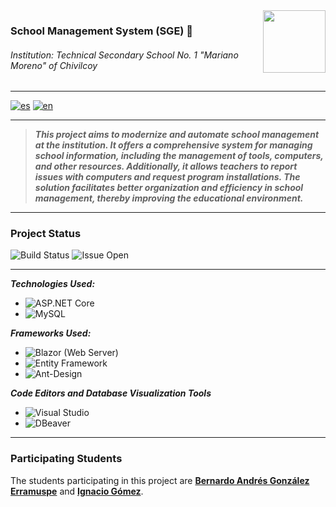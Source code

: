 <img align="right" width="100" height="100" src="https://i.imgur.com/3Rpkk1F.jpeg">

### School Management System (SGE) 🏫
###### Institution: Technical Secondary School No. 1 "Mariano Moreno" of Chivilcoy

---

[![es](https://img.shields.io/badge/lang-es-red)](README.md)
[![en](https://img.shields.io/badge/lang-en-red.svg)](README-en.md)

---

> ***This project aims to modernize and automate school management at the institution. It offers a comprehensive system for managing school information, including the management of tools, computers, and other resources. Additionally, it allows teachers to report issues with computers and request program installations. The solution facilitates better organization and efficiency in school management, thereby improving the educational environment.***

---

### Project Status
![Build Status](https://github.com/EEST1Chivilcoy/7B-2024-PDISC-G2/actions/workflows/main_paginaeest1.yml/badge.svg)
![Issue Open](https://img.shields.io/github/issues/EEST1Chivilcoy/7B-2024-PDISC-G2.svg)

---

***Technologies Used:*** 
- ![ASP.NET Core](https://img.shields.io/badge/ASP.NET%20Core-%23006B75.svg?style=for-the-badge&logo=aspnetcore&logoColor=white)
- ![MySQL](https://img.shields.io/badge/mysql-4479A1.svg?style=for-the-badge&logo=mysql&logoColor=white)

***Frameworks Used:***
- ![Blazor](https://img.shields.io/badge/blazor-%235C2D91.svg?style=for-the-badge&logo=blazor&logoColor=white) (Web Server)
- ![Entity Framework](https://img.shields.io/badge/Entity%20Framework-%23076D57.svg?style=for-the-badge&logo=entity-framework&logoColor=white)
- ![Ant-Design](https://img.shields.io/badge/-AntDesign-%230170FE?style=for-the-badge&logo=ant-design&logoColor=white)

***Code Editors and Database Visualization Tools***
- ![Visual Studio](https://img.shields.io/badge/Visual_Studio-5C2D91?style=for-the-badge&logo=visual%20studio&logoColor=white)
- ![DBeaver](https://img.shields.io/badge/DBeaver-1f425f?style=for-the-badge&logo=dbeaver&logoColor=white)

---

### Participating Students
The students participating in this project are [**Bernardo Andrés González Erramuspe**](https://github.com/Bernard2806) and [**Ignacio Gómez**](https://github.com/IgnGom06).
